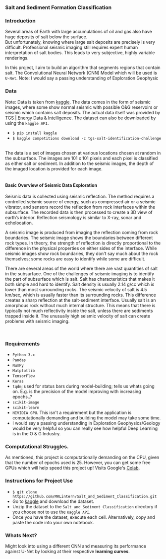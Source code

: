 ### Salt and Sediment Formation Classification

### Introduction

Several areas of Earth with large accumulations of oil and gas also have huge deposits of salt below the surface.
<br>
But unfortunately, knowing where large salt deposits are precisely is very difficult. Professional seismic imaging still requires expert human interpretation of salt bodies. This leads to very subjective, highly variable renderings.
<br />

In this project, I aim to build an algorithm that segments regions that contain salt. The Convolutional Neural Network (CNN) Model which will be used is `U-Net`.
Note: I would say a passing understanding of Exploration Geophysic

### Data

Note: Data is taken from [kaggle](https://www.kaggle.com/competitions/tgs-salt-identification-challenge/data).
The data comes in the form of seismic images, where some show normal seismic with possible O&G reservoirs or seismic which contains salt deposits.
The actual data itself was provided by [TGS | Energy Data & Intelligence](https://www.tgs.com/).
The dataset can also be downloaded by using the `kaggle API`.

* `$ pip install kaggle`
* `$ kaggle competitions download -c tgs-salt-identification-challenge`


<br>
The data is a set of images chosen at various locations chosen at random in the subsurface. The images are 101 x 101 pixels and each pixel is classified as either salt or sediment. In addition to the seismic images, the depth of the imaged location is provided for each image.
<br />
<br>

#### Basic Overview of Seismic Data Exploration ####

Seismic data is collected using seismic reflection. The method requires a controlled seismic source of energy, such as compressed air or a seismic vibrator, and sensors record the reflection from rock interfaces within the subsurface. The recorded data is then processed to create a 3D view of earth’s interior. Reflection seismology is similar to X-ray, sonar and echolocation.

A seismic image is produced from imaging the reflection coming from rock boundaries. The seismic image shows the boundaries between different rock types. In theory, the strength of reflection is directly proportional to the difference in the physical properties on either sides of the interface. While seismic images show rock boundaries, they don't say much about the rock themselves; some rocks are easy to identify while some are difficult.

There are several areas of the world where there are vast quantities of salt in the subsurface. One of the challenges of seismic imaging is to identify the part of subsurface which is salt. Salt has characteristics that makes it both simple and hard to identify. Salt density is usually 2.14 g/cc which is lower than most surrounding rocks. The seismic velocity of salt is 4.5 km/sec, which is usually faster than its surrounding rocks. This difference creates a sharp reflection at the salt-sediment interface. Usually salt is an amorphous rock without much internal structure. This means that there is typically not much reflectivity inside the salt, unless there are sediments trapped inside it. The unusually high seismic velocity of salt can create problems with seismic imaging.

<br />

### Requirements

* `Python 3.x`
* `Pandas`
* `NumPy`
* `Matplotlib`
* `TensorFlow`
* `Keras`
* `tqdm`; used for status bars during model-building; tells us whats going on. E.g. is the precision of the model improving with increasing epochs..?
* `scikit-image`
* `scikit-learn`
* `NIVIDIA GPU`. This isn't a requirement but the application is computationally demanding and building the model may take some time. 
* I would say a passing understanding in Exploration Geophysics/Geology would be very helpful so you can really see how helpful Deep Learning is in the O & G Industry.


### Computational Struggles.

As mentioned, this project is computationally demanding on the CPU, given that the number of epochs used is 25.
However, you can get some free GPUs which will help speed this project up! Visits Google's [Colab](https://colab.research.google.com/).



### Instructions for Project Use

* `$ git clone https://github.com/MRLintern/Salt_and_Sediment_Classification.git`
* Go to [kaggle](https://www.kaggle.com/competitions/tgs-salt-identification-challenge/data) and download the dataset.
* Unzip the dataset to the `Salt_and_Sediment_Classification` directory if you choose not to use the `Kaggle API`.
* Once you have the dataset, execute each cell. Alternatively, copy and paste the code into your own notebook.

### Whats Next?

Might look into using a different CNN and measuring its performance against U-Net by looking at their respective **learning curves**.
